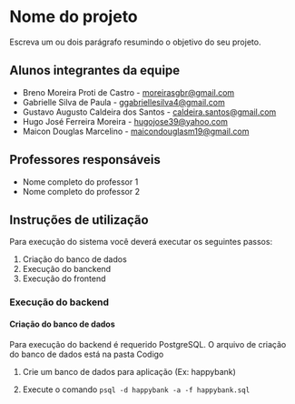 # Nome do projeto

Escreva um ou dois  parágrafo resumindo o objetivo do seu projeto.

## Alunos integrantes da equipe

* Breno Moreira Proti de Castro - moreirasgbr@gmail.com
* Gabrielle Silva de Paula - ggabriellesilva4@gmail.com
* Gustavo Augusto Caldeira dos Santos - caldeira.santos@gmail.com
* Hugo José Ferreira Moreira - hugojose39@yahoo.com
* Maicon Douglas Marcelino - maicondouglasm19@gmail.com

## Professores responsáveis

* Nome completo do professor 1
* Nome completo do professor 2

## Instruções de utilização

Para execução do sistema você deverá executar os seguintes passos:

1. Criação do banco de dados
1. Execução do banckend
1. Execução do frontend

### Execução do backend

#### Criação do banco de dados
Para execução do backend é requerido PostgreSQL. O arquivo de criação do banco de dados está na pasta Codigo

1. Crie um banco de dados para aplicação (Ex: happybank)

1. Execute o comando `psql -d happybank -a -f happybank.sql`